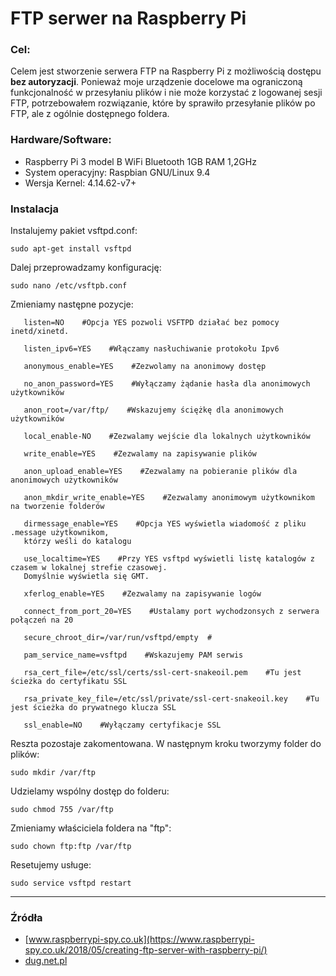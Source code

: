 # FTP serwer na Raspberry Pi

### Cel:
Celem jest stworzenie serwera FTP na Raspberry Pi z możliwością dostępu __bez autoryzacji__.
Ponieważ moje urządzenie docelowe ma ograniczoną funkcjonalność w przesyłaniu plików i nie może korzystać z logowanej sesji FTP,
potrzebowałem rozwiązanie, które by sprawiło przesyłanie plików po FTP, ale z ogólnie dostępnego foldera.

### Hardware/Software:
* Raspberry Pi 3 model B WiFi Bluetooth 1GB RAM 1,2GHz
* System operacyjny: Raspbian GNU/Linux 9.4
* Wersja Kernel: 4.14.62-v7+

### Instalacja
Instalujemy pakiet vsftpd.conf:

    sudo apt-get install vsftpd
    
Dalej przeprowadzamy konfigurację:

    sudo nano /etc/vsftpb.conf
    
Zmieniamy następne pozycje:
```
   listen=NO    #Opcja YES pozwoli VSFTPD działać bez pomocy inetd/xinetd.
   
   listen_ipv6=YES    #Włączamy nasłuchiwanie protokołu Ipv6
   
   anonymous_enable=YES    #Zezwolamy na anonimowy dostęp
   
   no_anon_password=YES    #Wyłączamy żądanie hasła dla anonimowych użytkowników
   
   anon_root=/var/ftp/    #Wskazujemy ściężkę dla anonimowych użytkowników
   
   local_enable-NO    #Zezwalamy wejście dla lokalnych użytkowników
   
   write_enable=YES    #Zezwalamy na zapisywanie plików
   
   anon_upload_enable=YES    #Zezwalamy na pobieranie plików dla anonimowych użytkowników
   
   anon_mkdir_write_enable=YES    #Zezwalamy anonimowym użytkownikom na tworzenie folderów
   
   dirmessage_enable=YES    #Opcja YES wyświetla wiadomość z pliku .message użytkownikom,
   którzy weśli do katalogu
   
   use_localtime=YES    #Przy YES vsftpd wyświetli listę katalogów z czasem w lokalnej strefie czasowej.
   Domyślnie wyświetla się GMT.
   
   xferlog_enable=YES    #Zezwalamy na zapisywanie logów
   
   connect_from_port_20=YES    #Ustalamy port wychodzonsych z serwera połączeń na 20
   
   secure_chroot_dir=/var/run/vsftpd/empty  #
   
   pam_service_name=vsftpd    #Wskazujemy PAM serwis
   
   rsa_cert_file=/etc/ssl/certs/ssl-cert-snakeoil.pem    #Tu jest ścieżka do certyfikatu SSL
   
   rsa_private_key_file=/etc/ssl/private/ssl-cert-snakeoil.key    #Tu jest ścieżka do prywatnego klucza SSL
   
   ssl_enable=NO    #Wyłączamy certyfikacje SSL
   ```
Reszta pozostaje zakomentowana. W następnym kroku tworzymy folder do plików:
   
    sudo mkdir /var/ftp
        
Udzielamy wspólny dostęp do folderu:
   
    sudo chmod 755 /var/ftp
   
Zmieniamy właściciela foldera na "ftp":

    sudo chown ftp:ftp /var/ftp
    
Resetujemy usługe:

    sudo service vsftpd restart 


---
### Źródła <a name="zrodla"></a>

* [www.raspberrypi-spy.co.uk](https://www.raspberrypi-spy.co.uk/2018/05/creating-ftp-server-with-raspberry-pi/)
* [dug.net.pl](https://dug.net.pl/tekst/158/konfiguracja_serwera_vsftpd_z_wirtualnymi_uzytkownikami_w_bazie_db4_/)

 


